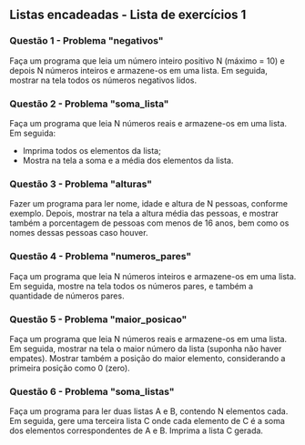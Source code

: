 ## Listas encadeadas - Lista de exercícios 1

### Questão 1 - Problema "negativos"

Faça um programa que leia um número inteiro positivo N (máximo = 10) e depois N números inteiros
e armazene-os em uma lista. Em seguida, mostrar na tela todos os números negativos lidos.

### Questão 2 - Problema "soma_lista"

Faça um programa que leia N números reais e armazene-os em uma lista. Em seguida:
- Imprima todos os elementos da lista;
- Mostra na tela a soma e a média dos elementos da lista.

### Questão 3 - Problema "alturas"
Fazer um programa para ler nome, idade e altura de N pessoas, conforme exemplo. Depois, mostrar na
tela a altura média das pessoas, e mostrar também a porcentagem de pessoas com menos de 16 anos,
bem como os nomes dessas pessoas caso houver.

### Questão 4 - Problema "numeros_pares"
Faça um programa que leia N números inteiros e armazene-os em uma lista. Em seguida, mostre na
tela todos os números pares, e também a quantidade de números pares. 

### Questão 5 - Problema "maior_posicao"
Faça um programa que leia N números reais e armazene-os em uma lista. Em seguida, mostrar na tela
o maior número da lista (suponha não haver empates). Mostrar também a posição do maior elemento,
considerando a primeira posição como 0 (zero).

### Questão 6 - Problema "soma_listas"
Faça um programa para ler duas listas A e B, contendo N elementos cada. Em seguida, gere uma terceira
lista C onde cada elemento de C é a soma dos elementos correspondentes de A e B. Imprima a lista C
gerada.